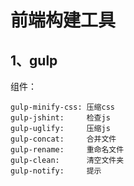 # 前端构建工具

## 1、gulp

组件：

~~~
gulp-minify-css: 压缩css
gulp-jshint:     检查js
gulp-uglify:     压缩js
gulp-concat:     合并文件
gulp-rename:     重命名文件
gulp-clean:      清空文件夹
gulp-notify:     提示
~~~

